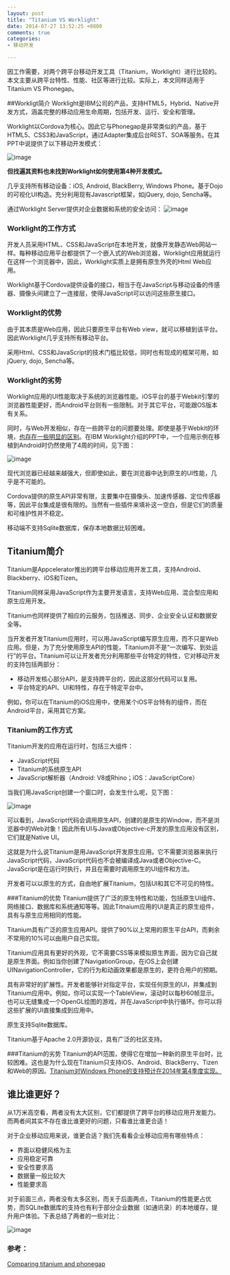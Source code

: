 ```yaml
---
layout: post
title: "Titanium VS Worklight"
date: 2014-07-27 13:52:25 +0800
comments: true
categories: 
- 移动开发

---
```


因工作需要，对两个跨平台移动开发工具（Titanium，Worklight）进行比较的。本文主要从跨平台特性、性能、社区等进行比较。实际上，本文同样适用于Titanium VS Phonegap。

<!--more-->

##Workligt简介
Worklight是IBM公司的产品，支持HTML5，Hybrid、Native开发方式，涵盖完整的移动应用生命周期，包括开发、运行、安全和管理。

Worklight以Cordova为核心。因此它与Phonegap是非常类似的产品，基于HTML5、CSS3和JavaScript，通过Adapter集成后台REST、SOA等服务。在其PPT中说提供了以下移动开发模式：

![image](/myresource/images/image_blog_2014-07-27_15.16.22.jpg)

**但找遍其资料也未找到Worklight如何使用第4种开发模式。**

几乎支持所有移动设备：iOS, Android, BlackBerry, Windows Phone。基于Dojo的可视化UI构造。充分利用现有Javascript框架，如jQuery, dojo, Sencha等。

通过Worklight Server提供对企业数据和系统的安全访问：
![image](/myresource/images/image_blog_2014-07-27_15.10.37.jpg)

### Worklight的工作方式

开发人员采用HTML、CSS和JavaScript在本地开发，就像开发静态Web网站一样。每种移动应用平台都提供了一个嵌入式的Web浏览器，Worklight应用就运行在这样一个浏览器中，因此，Worklight实质上是拥有原生外壳的Html Web应用。

Worklight基于Cordova提供设备的接口，相当于在JavaScript与移动设备的传感器、摄像头间建立了一连接层，使得JavaScript可以访问这些原生接口。

### Worklight的优势
由于其本质是Web应用，因此只要原生平台有Web view，就可以移植到该平台。因此Worklight几乎支持所有移动平台。

采用Html、CSS和JavaScript的技术门槛比较低，同时也有现成的框架可用，如jQuery, dojo, Sencha等。

### Worklight的劣势
Worklight应用的UI性能取决于系统的浏览器性能。iOS平台的基于Webkit引擎的浏览器性能更好，而Android平台则有一些限制。对于其它平台，可能跟OS版本有关系。

同时，与Web开发相似，存在一些跨平台的问题要处理。即使是基于Webkit的环境，[也存在一些明显的区别](http://westcoastlogic.com/slides/debug-mobile/#/17)。在IBM Worklight介绍的PPT中，一个应用示例在移植到Android时仍然使用了4周的时间，见下图：

![image](/myresource/images/image_blog_2014-07-27_18.46.36.jpg)

现代浏览器已经越来越强大，但即使如此，要在浏览器中达到原生的UI性能，几乎是不可能的。

Cordova提供的原生API非常有限，主要集中在摄像头、加速传感器、定位传感器等，因此平台集成是很有限的。当然有一些插件来填补这一空白，但是它们的质量和可维护性并不稳定。

移动端不支持Sqlite数据库，保存本地数据比较困难。

## Titanium简介
Titanium是Appcelerator推出的跨平台移动应用开发工具，支持Android、Blackberry、iOS和Tizen。

Titanium同样采用JavaScript作为主要开发语言，支持Web应用、混合型应用和原生应用开发。

Titanium也同样提供了相应的云服务，包括推送、同步、企业安全认证和数据安全等。

当开发者开发Titanium应用时，可以用JavaScript编写原生应用，而不只是Web应用。但是，为了充分使用原生API的性能，Titanium并不是“一次编写、到处运行”的平台。Titanium可以让开发者充分利用那些平台特定的特性，它对移动开发的支持包括两部分：

* 移动开发核心部分API，是支持跨平台的，因此这部分代码可以复用。
* 平台特定的API、UI和特性，存在于特定平台中。

例如，你可以在Titanium的iOS应用中，使用某个iOS平台特有的组件，而在Android平台，采用其它方案。

### Titanium的工作方式
Titanium开发的应用在运行时，包括三大组件：

* JavaScript代码
* Titanium的系统原生API
* JavaScript解析器（Android: V8或Rhino；iOS：JavaScriptCore）

当我们用JavaScript创建一个窗口时，会发生什么呢，见下图：

![image](/myresource/images/images_download_attachments_35621751_create_proxy.jpg)

可以看到，JavaScript代码会调用原生API，创建的是原生的Window，而不是浏览器中的Web对象！因此所有UI与Java或Objective-c开发的原生应用没有区别，它们就是Native UI。

这就是为什么说Titanium是用JavaScript开发原生应用。它不需要浏览器来执行JavaScript代码，JavaScript代码也不会被编译成Java或者Objective-C。JavaScript是在运行时执行，并且在需要时调用原生的UI组件和方法。

开发者可以以原生的方式，自由地扩展Titanium，包括UI和其它不可见的特性。

###Titanium的优势
Titanium提供了广泛的原生特性和功能，包括原生UI组件、网络接口、数据库和系统通知等等。因此Titnaium应用的UI是真正的原生组件，具有与原生应用相同的性能。

Titanium具有广泛的原生应用API。提供了90%以上常用的原生平台API，而剩余不常用的10%可以由用户自己实现。

Titanium应用具有更好的外观，它不需要CSS等来模拟原生界面，因为它自己就是原生界面。例如当你创建了NavigationGroup，在iOS上会创建UINavigationController，它的行为和动画效果都是原生的，更符合用户的预期。

具有非常好的扩展性。开发者能够针对指定平台，实现任何原生的UI，并集成到Titanium应用中。例如，你可以实现一个TableView，滚动时以每秒60帧显示。也可以无缝集成一个OpenGL绘图的游戏，并在JavaScript中执行循环。你可以将这些扩展的UI直接集成到应用中。

原生支持Sqlite数据库。

Titanium基于Apache 2.0开源协议，具有广泛的社区支持。

###Titanium的劣势
Titanium的API范围，使得它在增加一种新的原生平台时，比较困难。这也是为什么现在Titanium只支持iOS、Android、BlackBerry、Tizen和Web的原因。[Titanium对Windows Phone的支持预计在2014年第4季度实现。](http://www.appcelerator.com/blog/2014/01/windows-8-support-whats-going-on/)

## 谁比谁更好？
从1万米高空看，两者没有太大区别，它们都提供了跨平台的移动应用开发能力。而两者间其实不存在谁比谁更好的问题，只看谁比谁更合适！

对于企业移动应用来说，谁更合适？我们先看看企业移动应用有哪些特点：

* 界面以稳健风格为主
* 应用稳定可靠
* 安全性要求高
* 数据量一般比较大
* 性能要求高

对于前面三点，两者没有太多区别，而关于后面两点，Titanium的性能更占优势，而SQLite数据库的支持也有利于部分企业数据（如通讯录）的本地缓存，提升用户体验。下表总结了两者的一些对比：

![image](/myresource/images/image_blog_2014-07-27_18.41.36.jpg)


### 参考：
[Comparing titanium and phonegap](http://www.appcelerator.com/blog/2012/05/comparing-titanium-and-phonegap/)
